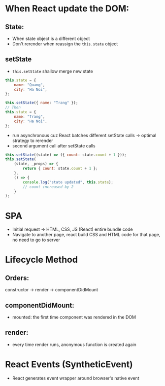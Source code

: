 # When React update the DOM:

## State:

- When state object is a different object
- Don't rerender when reassign the `this.state` object

## setState

- `this.setState` shallow merge new state

```js
this.state = {
	name: "Quang",
	city: "Ha Noi",
};

this.setState({ name: "Trang" });
// Then
this.state = {
	name: "Trang",
	city: "Ha Noi",
};
```

- run asynchronous cuz React batches different setState calls -> optimal strategy to rerender
- second argument call after setState calls

```js
this.setState((state) => ({ count: state.count + 1 }));
this.setState(
	(state, _props) => {
		return { count: state.count + 1 };
	},
	() => {
		console.log("state updated", this.state);
		// count increased by 2
	}
);
```

# SPA

- Initial request -> HTML, CSS, JS (React) entire bundle code
- Navigate to another page, react build CSS and HTML code for that page, no need to go to server

# Lifecycle Method

## Orders:

constructor -> render -> componentDidMount

## componentDidMount:

- mounted: the first time component was rendered in the DOM

## render:

- every time render runs, anonymous function is created again

# React Events (SyntheticEvent)

- React generates event wrapper around browser's native event
